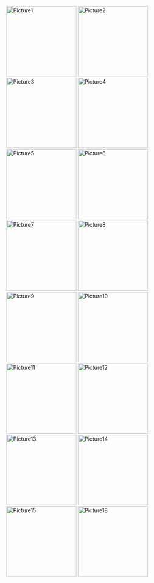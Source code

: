 <img width="184" alt="Picture1" src="https://user-images.githubusercontent.com/105836429/169759881-3f40a1c9-d442-4a63-beec-eaae5ad7f4ab.png">
<img width="184" alt="Picture2" src="https://user-images.githubusercontent.com/105836429/169759890-cb9fce56-f1e3-454a-bba4-553718d0e3f7.png">
<img width="184" alt="Picture3" src="https://user-images.githubusercontent.com/105836429/169759894-63a71fe4-74c4-431a-98a1-fc842fadf9fe.jpg">
<img width="184" alt="Picture4" src="https://user-images.githubusercontent.com/105836429/169759898-50a3cf78-ce1c-42ee-b5de-707a43c2f14e.png">
<img width="184" alt="Picture5" src="https://user-images.githubusercontent.com/105836429/169759900-67a02408-25a1-432f-8f8f-47ea9499a66d.png">
<img width="184" alt="Picture6" src="https://user-images.githubusercontent.com/105836429/169763808-1b2ec097-7e28-4b71-a68b-c98600ed5a0a.png">
<img width="184" alt="Picture7" src="https://user-images.githubusercontent.com/105836429/169763818-ca8338c2-d02e-40b3-bab3-4f8f3bbae764.jpg">
<img width="184" alt="Picture8" src="https://user-images.githubusercontent.com/105836429/169763823-7d033d5e-3a9f-4a6f-b467-a860a19dc5e9.jpg">
<img width="184" alt="Picture9" src="https://user-images.githubusercontent.com/105836429/169764605-f5521dbd-d1c6-4205-b8ed-4cb4552f9a3b.png">
<img width="184" alt="Picture10"src="https://user-images.githubusercontent.com/105836429/169765445-617a9190-3d0e-4d6d-97f0-4a3539e2a326.png">
<img width="184" alt="Picture11"src="https://user-images.githubusercontent.com/105836429/169766759-ef6210e7-6e42-4c80-870e-f46af9d3cd34.png">
<img width="184" alt="Picture12"src="https://user-images.githubusercontent.com/105836429/169766767-81865de8-30e7-48e1-93ed-7e99edc0d314.png">
<img width="184" alt="Picture13"src="https://user-images.githubusercontent.com/105836429/169766773-66abe7d9-420d-4a51-a2e9-acfafea1a8c1.jpg">
<img width="184" alt="Picture14"src="https://user-images.githubusercontent.com/105836429/169766778-ba5e4050-051a-495a-8743-de6170fab1f9.png">
<img width="184" alt="Picture15"src="https://user-images.githubusercontent.com/105836429/169766803-7ec3513b-6897-4381-9d35-bf2fcaffde6d.png">
<img width="184" alt="Picture18" src="https://user-images.githubusercontent.com/105836429/169944781-9a539228-b347-4469-bfd2-255c13773d43.jpg">
